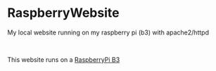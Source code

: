 # RaspberryWebsite
My local website running on my raspberry pi (b3) with apache2/httpd

<br>

This website runs on a [RaspberryPi B3](https://thepihut.com/products/raspberry-pi-3-model-b)
